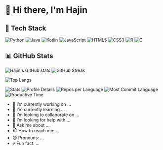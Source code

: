 # 👋 Hi there, I'm Hajin

## 🚀 Tech Stack
![Python](https://img.shields.io/badge/Python-3776AB?style=for-the-badge&logo=python&logoColor=white)
![Java](https://img.shields.io/badge/Java-007396?style=for-the-badge&logo=java&logoColor=white)
![Kotlin](https://img.shields.io/badge/Kotlin-0095D5?style=for-the-badge&logo=kotlin&logoColor=white)
![JavaScript](https://img.shields.io/badge/JavaScript-F7DF1E?style=for-the-badge&logo=javascript&logoColor=black)
![HTML5](https://img.shields.io/badge/HTML5-E34F26?style=for-the-badge&logo=html5&logoColor=white)
![CSS3](https://img.shields.io/badge/CSS3-1572B6?style=for-the-badge&logo=css3&logoColor=white)
![R](https://img.shields.io/badge/R-276DC3?style=for-the-badge&logo=r&logoColor=white)
![C](https://img.shields.io/badge/C-00599C?style=for-the-badge&logo=c&logoColor=white)

## 📊 GitHub Stats
![Hajin's GitHub stats](https://github-readme-stats.vercel.app/api?username=hajinki&show_icons=true&theme=solarized)
![GitHub Streak](https://streak-stats.demolab.com/?user=hajinki&theme=tokyonight)

![Top Langs](https://github-readme-stats.vercel.app/api/top-langs/?username=hajinki&layout=compact&theme=tokyonight)


![Stats](https://github-profile-summary-cards.vercel.app/api/cards/stats?username=hajinki&theme=solarized)
![Profile Details](https://github-profile-summary-cards.vercel.app/api/cards/profile-details?username=hajinki&theme=solarized)
![Repos per Language](https://github-profile-summary-cards.vercel.app/api/cards/repos-per-language?username=hajinki&theme=solarized)
![Most Commit Language](https://github-profile-summary-cards.vercel.app/api/cards/most-commit-language?username=hajinki&theme=solarized)
![Productive Time](https://github-profile-summary-cards.vercel.app/api/cards/productive-time?username=hajinki&theme=solarized&utcOffset=9)











- 🔭 I’m currently working on ...
- 🌱 I’m currently learning ...
- 👯 I’m looking to collaborate on ...
- 🤔 I’m looking for help with ...
- 💬 Ask me about ...
- 📫 How to reach me: ...
- 😄 Pronouns: ...
- ⚡ Fun fact: ...

